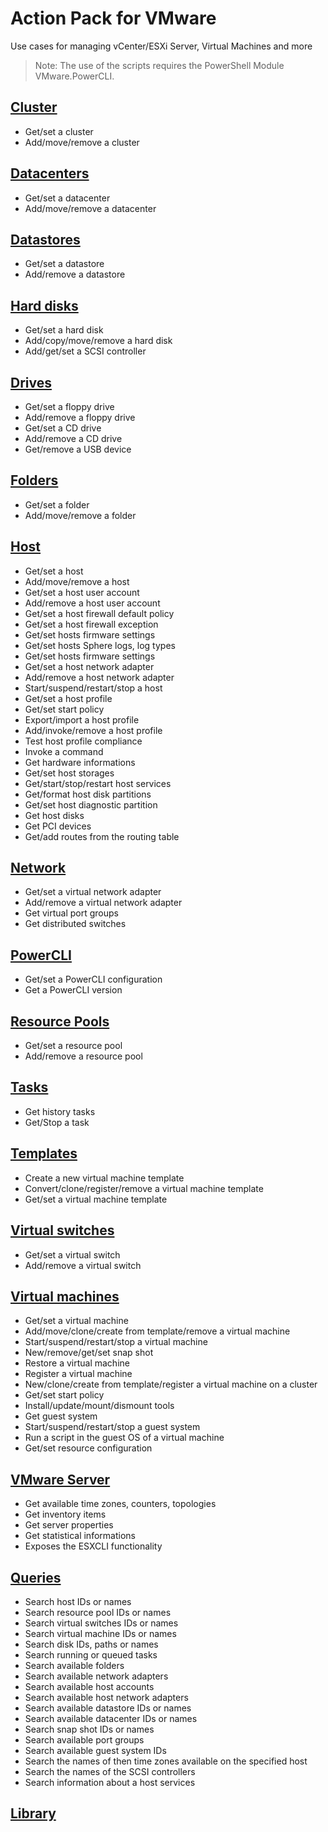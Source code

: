 # Action Pack for VMware 
Use cases for managing vCenter/ESXi Server, Virtual Machines and more

> Note: The use of the scripts requires the PowerShell Module VMware.PowerCLI.

## [Cluster](./Datacenter)

+ Get/set a cluster
+ Add/move/remove a cluster

## [Datacenters](./Datacenter)

+ Get/set a datacenter
+ Add/move/remove a datacenter

## [Datastores](./Datastore)

+ Get/set a datastore
+ Add/remove a datastore

## [Hard disks](./Disks)

+ Get/set a hard disk
+ Add/copy/move/remove a hard disk
+ Add/get/set a SCSI controller

## [Drives](./Drives)

+ Get/set a floppy drive
+ Add/remove a floppy drive
+ Get/set a CD drive
+ Add/remove a CD drive
+ Get/remove a USB device

## [Folders](./Folder)

+ Get/set a folder
+ Add/move/remove a folder

## [Host](./Host)

+ Get/set a host
+ Add/move/remove a host
+ Get/set a host user account
+ Add/remove a host user account
+ Get/set a host firewall default policy
+ Get/set a host firewall exception
+ Get/set hosts firmware settings
+ Get/set hosts Sphere logs, log types
+ Get/set hosts firmware settings
+ Get/set a host network adapter
+ Add/remove a host network adapter
+ Start/suspend/restart/stop a host
+ Get/set a host profile
+ Get/set start policy
+ Export/import a host profile
+ Add/invoke/remove a host profile
+ Test host profile compliance
+ Invoke a command
+ Get hardware informations
+ Get/set host storages
+ Get/start/stop/restart host services
+ Get/format host disk partitions
+ Get/set host diagnostic partition
+ Get host disks
+ Get PCI devices
+ Get/add routes from the routing table

## [Network](./Network)

+ Get/set a virtual network adapter
+ Add/remove a virtual network adapter
+ Get virtual port groups
+ Get distributed switches

## [PowerCLI](./PowerCLI)

+ Get/set a PowerCLI configuration
+ Get a PowerCLI version

## [Resource Pools](./ResourcePool)

+ Get/set a resource pool
+ Add/remove a resource pool

## [Tasks](./Tasks)

+ Get history tasks
+ Get/Stop a task

## [Templates](./Template)

+ Create a new virtual machine template
+ Convert/clone/register/remove a virtual machine template
+ Get/set a virtual machine template

## [Virtual switches](./VirtualSwitch)

+ Get/set a virtual switch
+ Add/remove a virtual switch

## [Virtual machines](./VMs)

+ Get/set a virtual machine
+ Add/move/clone/create from template/remove a virtual machine
+ Start/suspend/restart/stop a virtual machine
+ New/remove/get/set snap shot
+ Restore a virtual machine
+ Register a virtual machine
+ New/clone/create from template/register a virtual machine on a cluster
+ Get/set start policy
+ Install/update/mount/dismount tools
+ Get guest system
+ Start/suspend/restart/stop a guest system
+ Run a script in the guest OS of a virtual machine
+ Get/set resource configuration

## [VMware Server](./Server)

+ Get available time zones, counters, topologies
+ Get inventory items
+ Get server properties
+ Get statistical informations
+ Exposes the ESXCLI functionality

## [Queries](./_QUERY_)

+ Search host IDs or names
+ Search resource pool IDs or names
+ Search virtual switches IDs or names
+ Search virtual machine IDs or names
+ Search disk IDs, paths or names
+ Search running or queued tasks
+ Search available folders
+ Search available network adapters
+ Search available host accounts
+ Search available host network adapters
+ Search available datastore IDs or names
+ Search available datacenter IDs or names
+ Search snap shot IDs or names
+ Search available port groups
+ Search available guest system IDs
+ Search the names of then time zones available on the specified host
+ Search the names of the SCSI controllers
+ Search information about a host services

## [Library](./_LIB_)